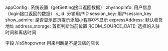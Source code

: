 appConfig : 系统设置（getSetting接口返回数据）
zhyshopInfo: 用户信息（login接口返回的数据）
s_id: 分销用户ID
session_key: 用户session_key
show_admire: 是否显示首页提示添加小程序0不显示
expressAddress: 默认收货地址
address_storage: 首页判断当前位置
ROOM_SOURCE_DATE: 选择的入驻时间和离店时间



字段
//isShopowner 用来判断是不是云店的店长